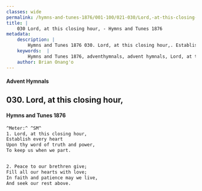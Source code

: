 ```yaml
---
classes: wide
permalink: /hymns-and-tunes-1876/001-100/021-030/Lord,-at-this-closing-hour,/
title: |
    030 Lord, at this closing hour, - Hymns and Tunes 1876
metadata:
    description: |
        Hymns and Tunes 1876 030. Lord, at this closing hour,. Establish every heart Upon thy word of truth and power, To keep us when we part. 
    keywords:  |
        Hymns and Tunes 1876, adventhymnals, advent hymnals, Lord, at this closing hour,, Establish every heart, 
    author: Brian Onang'o
---
```


#### Advent Hymnals
## 030. Lord, at this closing hour,
####  Hymns and Tunes 1876

```txt
^Meter:^ ^SM^
1. Lord, at this closing hour,
Establish every heart
Upon thy word of truth and power,
To keep us when we part.


2. Peace to our brethren give;
Fill all our hearts with love;
In faith and patience may we live,
And seek our rest above.
```